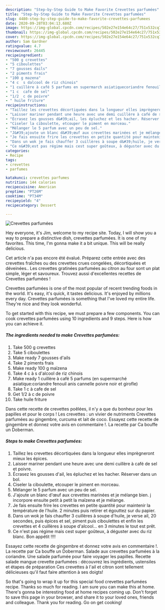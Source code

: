 ```yaml
---
description: "Step-by-Step Guide to Make Favorite Crevettes parfumées"
title: "Step-by-Step Guide to Make Favorite Crevettes parfumées"
slug: 4480-step-by-step-guide-to-make-favorite-crevettes-parfumees
date: 2020-09-28T03:04:13.680Z
image: https://img-global.cpcdn.com/recipes/502e27e154e64c27/751x532cq70/crevettes-parfumees-photo-principale-de-la-recette.jpg
thumbnail: https://img-global.cpcdn.com/recipes/502e27e154e64c27/751x532cq70/crevettes-parfumees-photo-principale-de-la-recette.jpg
cover: https://img-global.cpcdn.com/recipes/502e27e154e64c27/751x532cq70/crevettes-parfumees-photo-principale-de-la-recette.jpg
author: Sam Gardner
ratingvalue: 4.7
reviewcount: 26445
recipeingredient:
- "500 g crevettes"
- "5 ciboulettes"
- "7 gousses dails"
- "2 piments frais"
- "100 g mazena"
- "4 c  s dalcool de riz chinois"
- "1 cuillère à café 5 parfums en supermarch asiatiquecoriandre fenouil anis cannelle poivre noir et girofle"
- "1 c  cafe de sel"
- "1/2  c de poivre"
- " huile friture"
recipeinstructions:
- "Taillez les crevettes décortiquées dans la longueur elles imprègneront mieux les épices."
- "Laisser mariner pendant une heure avec une demi cuillère à café de sel et poivre."
- "Écrasez les gousses d&#39;ail, les épluchez et les hacher. Réserver dans un bol."
- "Ciseler la ciboulette, etcouper le piment en morceau."
- "Mélanger le 5 parfum avec un peu de sel."
- "J&#39;ajoute un blanc d&#39;œuf aux crevettes marinées et je mélange bien. j incorpore ensuite petit à petit la maïzena et je mélange."
- "Je fais ensuite frire les crevettes en petite quantité pour maintenir la température de l&#39;huile. 2 minutes puis retirer et égouttez sur du papier."
- "Dans un wok je fais chauffer 3 cuillères à soupe d&#39;huile, je verse ail, 20 secondes, puis épices et sel, piment puis ciboulettes et enfin les crevettes et 4 cuillères à soupe d&#39;alcool... en 3 minutes le tout est prêt."
- "Ce n&#39;est pas régime mais cest super goûteux, à déguster avec du riz blanc. Bon appétit !!!!"
categories:
- Recipe
tags:
- crevettes
- parfumes

katakunci: crevettes parfumes 
nutrition: 144 calories
recipecuisine: American
preptime: "PT26M"
cooktime: "PT34M"
recipeyield: "4"
recipecategory: Dessert

---
```



![Crevettes parfumées](https://img-global.cpcdn.com/recipes/502e27e154e64c27/751x532cq70/crevettes-parfumees-photo-principale-de-la-recette.jpg)

Hey everyone, it's Jim, welcome to my recipe site. Today, I will show you a way to prepare a distinctive dish, crevettes parfumées. It is one of my favorites. This time, I'm gonna make it a bit unique. This will be really delicious.

Cet article n&#39;a pas encore été évalué. Préparez cette entrée avec des crevettes fraîches ou des crevettes crues congelées, décortiquées et déveinées.. Les crevettes gratinées parfumées au citron au four sont un plat simple, léger et savoureux. Trouvez aussi d&#39;excellentes recettes de Crevettes parfumées !

Crevettes parfumées is one of the most popular of recent trending foods in the world. It's easy, it's quick, it tastes delicious. It's enjoyed by millions every day. Crevettes parfumées is something that I've loved my entire life. They're nice and they look wonderful.


To get started with this recipe, we must prepare a few components. You can cook crevettes parfumées using 10 ingredients and 9 steps. Here is how you can achieve it.

<!--inarticleads1-->

##### The ingredients needed to make Crevettes parfumées:

1. Take 500 g crevettes
1. Take 5 ciboulettes
1. Make ready 7 gousses d&#39;ails
1. Take 2 piments frais
1. Make ready 100 g maïzena
1. Take 4 c à s d&#39;alcool de riz chinois
1. Make ready 1 cuillère à café 5 parfums (en supermarché asiatique:coriandre fenouil anis cannelle poivre noir et girofle)
1. Take 1 c à cafe de sel
1. Get 1/2 à c de poivre
1. Take  huile friture


Dans cette recette de crevettes poêlées, il n&#39;y a que du bonheur pour les papilles et pour le corps ! Les crevettes : un vivier de nutriments Crevettes parfumées au gingembre, curcuma et lait de coco. Essayez cette recette de gingembre et donnez votre avis en commentaire !. La recette par Ca bouffe un Doberman. 

<!--inarticleads2-->

##### Steps to make Crevettes parfumées:

1. Taillez les crevettes décortiquées dans la longueur elles imprègneront mieux les épices.
1. Laisser mariner pendant une heure avec une demi cuillère à café de sel et poivre.
1. Écrasez les gousses d&#39;ail, les épluchez et les hacher. Réserver dans un bol.
1. Ciseler la ciboulette, etcouper le piment en morceau.
1. Mélanger le 5 parfum avec un peu de sel.
1. J&#39;ajoute un blanc d&#39;œuf aux crevettes marinées et je mélange bien. j incorpore ensuite petit à petit la maïzena et je mélange.
1. Je fais ensuite frire les crevettes en petite quantité pour maintenir la température de l&#39;huile. 2 minutes puis retirer et égouttez sur du papier.
1. Dans un wok je fais chauffer 3 cuillères à soupe d&#39;huile, je verse ail, 20 secondes, puis épices et sel, piment puis ciboulettes et enfin les crevettes et 4 cuillères à soupe d&#39;alcool... en 3 minutes le tout est prêt.
1. Ce n&#39;est pas régime mais cest super goûteux, à déguster avec du riz blanc. Bon appétit !!!!


Essayez cette recette de gingembre et donnez votre avis en commentaire !. La recette par Ca bouffe un Doberman. Salade aux crevettes parfumées à la coriandre. Une salade parfumée pour faire voyager les papilles. Recette salade mangue crevette parfumées : découvrez les ingrédients, ustensiles et étapes de préparation Ces crevettes à l&#39;ail et citron sont tellement délicieuses qu&#39;il faut faire attention à ses doigts! 

So that's going to wrap it up for this special food crevettes parfumées recipe. Thanks so much for reading. I am sure you can make this at home. There's gonna be interesting food at home recipes coming up. Don't forget to save this page in your browser, and share it to your loved ones, friends and colleague. Thank you for reading. Go on get cooking!
